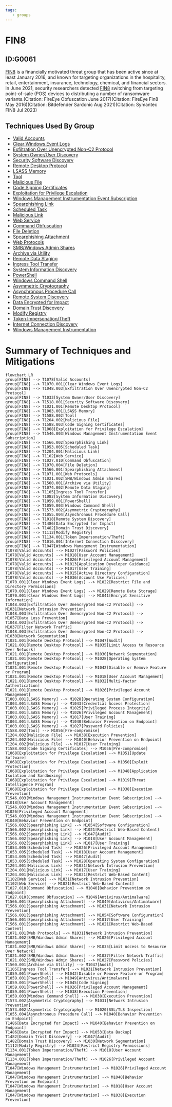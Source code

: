 ```yaml
---
tags:
   - groups
---
```

# FIN8
## ID:G0061
[FIN8](/mitre/groups/G0061) is a financially motivated threat group that has been active since at least January 2016, and known for targeting organizations in the hospitality, retail, entertainment, insurance, technology, chemical, and financial sectors. In June 2021, security researchers detected [FIN8](/mitre/groups/G0061) switching from targeting point-of-sale (POS) devices to distributing a number of ransomware variants.(Citation: FireEye Obfuscation June 2017)(Citation: FireEye Fin8 May 2016)(Citation: Bitdefender Sardonic Aug 2021)(Citation: Symantec FIN8 Jul 2023)
## Techniques Used By Group
* [Valid Accounts](/mitre/techniques/T1078)
* [Clear Windows Event Logs](/mitre/techniques/T1070/001)
* [Exfiltration Over Unencrypted Non-C2 Protocol](/mitre/techniques/T1048/003)
* [System Owner/User Discovery](/mitre/techniques/T1033)
* [Security Software Discovery](/mitre/techniques/T1518/001)
* [Remote Desktop Protocol](/mitre/techniques/T1021/001)
* [LSASS Memory](/mitre/techniques/T1003/001)
* [Tool](/mitre/techniques/T1588/002)
* [Malicious File](/mitre/techniques/T1204/002)
* [Code Signing Certificates](/mitre/techniques/T1588/003)
* [Exploitation for Privilege Escalation](/mitre/techniques/T1068)
* [Windows Management Instrumentation Event Subscription](/mitre/techniques/T1546/003)
* [Spearphishing Link](/mitre/techniques/T1566/002)
* [Scheduled Task](/mitre/techniques/T1053/005)
* [Malicious Link](/mitre/techniques/T1204/001)
* [Web Service](/mitre/techniques/T1102)
* [Command Obfuscation](/mitre/techniques/T1027/010)
* [File Deletion](/mitre/techniques/T1070/004)
* [Spearphishing Attachment](/mitre/techniques/T1566/001)
* [Web Protocols](/mitre/techniques/T1071/001)
* [SMB/Windows Admin Shares](/mitre/techniques/T1021/002)
* [Archive via Utility](/mitre/techniques/T1560/001)
* [Remote Data Staging](/mitre/techniques/T1074/002)
* [Ingress Tool Transfer](/mitre/techniques/T1105)
* [System Information Discovery](/mitre/techniques/T1082)
* [PowerShell](/mitre/techniques/T1059/001)
* [Windows Command Shell](/mitre/techniques/T1059/003)
* [Asymmetric Cryptography](/mitre/techniques/T1573/002)
* [Asynchronous Procedure Call](/mitre/techniques/T1055/004)
* [Remote System Discovery](/mitre/techniques/T1018)
* [Data Encrypted for Impact](/mitre/techniques/T1486)
* [Domain Trust Discovery](/mitre/techniques/T1482)
* [Modify Registry](/mitre/techniques/T1112)
* [Token Impersonation/Theft](/mitre/techniques/T1134/001)
* [Internet Connection Discovery](/mitre/techniques/T1016/001)
* [Windows Management Instrumentation](/mitre/techniques/T1047)

# Summary of Techniques and Mitigations
```mermaid
flowchart LR
group[FIN8] --> T1078[Valid Accounts]
group[FIN8] --> T1070.001[Clear Windows Event Logs]
group[FIN8] --> T1048.003[Exfiltration Over Unencrypted Non-C2 Protocol]
group[FIN8] --> T1033[System Owner/User Discovery]
group[FIN8] --> T1518.001[Security Software Discovery]
group[FIN8] --> T1021.001[Remote Desktop Protocol]
group[FIN8] --> T1003.001[LSASS Memory]
group[FIN8] --> T1588.002[Tool]
group[FIN8] --> T1204.002[Malicious File]
group[FIN8] --> T1588.003[Code Signing Certificates]
group[FIN8] --> T1068[Exploitation for Privilege Escalation]
group[FIN8] --> T1546.003[Windows Management Instrumentation Event Subscription]
group[FIN8] --> T1566.002[Spearphishing Link]
group[FIN8] --> T1053.005[Scheduled Task]
group[FIN8] --> T1204.001[Malicious Link]
group[FIN8] --> T1102[Web Service]
group[FIN8] --> T1027.010[Command Obfuscation]
group[FIN8] --> T1070.004[File Deletion]
group[FIN8] --> T1566.001[Spearphishing Attachment]
group[FIN8] --> T1071.001[Web Protocols]
group[FIN8] --> T1021.002[SMB/Windows Admin Shares]
group[FIN8] --> T1560.001[Archive via Utility]
group[FIN8] --> T1074.002[Remote Data Staging]
group[FIN8] --> T1105[Ingress Tool Transfer]
group[FIN8] --> T1082[System Information Discovery]
group[FIN8] --> T1059.001[PowerShell]
group[FIN8] --> T1059.003[Windows Command Shell]
group[FIN8] --> T1573.002[Asymmetric Cryptography]
group[FIN8] --> T1055.004[Asynchronous Procedure Call]
group[FIN8] --> T1018[Remote System Discovery]
group[FIN8] --> T1486[Data Encrypted for Impact]
group[FIN8] --> T1482[Domain Trust Discovery]
group[FIN8] --> T1112[Modify Registry]
group[FIN8] --> T1134.001[Token Impersonation/Theft]
group[FIN8] --> T1016.001[Internet Connection Discovery]
group[FIN8] --> T1047[Windows Management Instrumentation]
T1078[Valid Accounts] --> M1027[Password Policies]
T1078[Valid Accounts] --> M1018[User Account Management]
T1078[Valid Accounts] --> M1026[Privileged Account Management]
T1078[Valid Accounts] --> M1013[Application Developer Guidance]
T1078[Valid Accounts] --> M1017[User Training]
T1078[Valid Accounts] --> M1015[Active Directory Configuration]
T1078[Valid Accounts] --> M1036[Account Use Policies]
T1070.001[Clear Windows Event Logs] --> M1022[Restrict File and Directory Permissions]
T1070.001[Clear Windows Event Logs] --> M1029[Remote Data Storage]
T1070.001[Clear Windows Event Logs] --> M1041[Encrypt Sensitive Information]
T1048.003[Exfiltration Over Unencrypted Non-C2 Protocol] --> M1031[Network Intrusion Prevention]
T1048.003[Exfiltration Over Unencrypted Non-C2 Protocol] --> M1057[Data Loss Prevention]
T1048.003[Exfiltration Over Unencrypted Non-C2 Protocol] --> M1037[Filter Network Traffic]
T1048.003[Exfiltration Over Unencrypted Non-C2 Protocol] --> M1030[Network Segmentation]
T1021.001[Remote Desktop Protocol] --> M1047[Audit]
T1021.001[Remote Desktop Protocol] --> M1035[Limit Access to Resource Over Network]
T1021.001[Remote Desktop Protocol] --> M1030[Network Segmentation]
T1021.001[Remote Desktop Protocol] --> M1028[Operating System Configuration]
T1021.001[Remote Desktop Protocol] --> M1042[Disable or Remove Feature or Program]
T1021.001[Remote Desktop Protocol] --> M1018[User Account Management]
T1021.001[Remote Desktop Protocol] --> M1032[Multi-factor Authentication]
T1021.001[Remote Desktop Protocol] --> M1026[Privileged Account Management]
T1003.001[LSASS Memory] --> M1028[Operating System Configuration]
T1003.001[LSASS Memory] --> M1043[Credential Access Protection]
T1003.001[LSASS Memory] --> M1025[Privileged Process Integrity]
T1003.001[LSASS Memory] --> M1026[Privileged Account Management]
T1003.001[LSASS Memory] --> M1017[User Training]
T1003.001[LSASS Memory] --> M1040[Behavior Prevention on Endpoint]
T1003.001[LSASS Memory] --> M1027[Password Policies]
T1588.002[Tool] --> M1056[Pre-compromise]
T1204.002[Malicious File] --> M1038[Execution Prevention]
T1204.002[Malicious File] --> M1040[Behavior Prevention on Endpoint]
T1204.002[Malicious File] --> M1017[User Training]
T1588.003[Code Signing Certificates] --> M1056[Pre-compromise]
T1068[Exploitation for Privilege Escalation] --> M1051[Update Software]
T1068[Exploitation for Privilege Escalation] --> M1050[Exploit Protection]
T1068[Exploitation for Privilege Escalation] --> M1048[Application Isolation and Sandboxing]
T1068[Exploitation for Privilege Escalation] --> M1019[Threat Intelligence Program]
T1068[Exploitation for Privilege Escalation] --> M1038[Execution Prevention]
T1546.003[Windows Management Instrumentation Event Subscription] --> M1018[User Account Management]
T1546.003[Windows Management Instrumentation Event Subscription] --> M1026[Privileged Account Management]
T1546.003[Windows Management Instrumentation Event Subscription] --> M1040[Behavior Prevention on Endpoint]
T1566.002[Spearphishing Link] --> M1054[Software Configuration]
T1566.002[Spearphishing Link] --> M1021[Restrict Web-Based Content]
T1566.002[Spearphishing Link] --> M1047[Audit]
T1566.002[Spearphishing Link] --> M1018[User Account Management]
T1566.002[Spearphishing Link] --> M1017[User Training]
T1053.005[Scheduled Task] --> M1026[Privileged Account Management]
T1053.005[Scheduled Task] --> M1018[User Account Management]
T1053.005[Scheduled Task] --> M1047[Audit]
T1053.005[Scheduled Task] --> M1028[Operating System Configuration]
T1204.001[Malicious Link] --> M1031[Network Intrusion Prevention]
T1204.001[Malicious Link] --> M1017[User Training]
T1204.001[Malicious Link] --> M1021[Restrict Web-Based Content]
T1102[Web Service] --> M1031[Network Intrusion Prevention]
T1102[Web Service] --> M1021[Restrict Web-Based Content]
T1027.010[Command Obfuscation] --> M1040[Behavior Prevention on Endpoint]
T1027.010[Command Obfuscation] --> M1049[Antivirus/Antimalware]
T1566.001[Spearphishing Attachment] --> M1049[Antivirus/Antimalware]
T1566.001[Spearphishing Attachment] --> M1031[Network Intrusion Prevention]
T1566.001[Spearphishing Attachment] --> M1054[Software Configuration]
T1566.001[Spearphishing Attachment] --> M1017[User Training]
T1566.001[Spearphishing Attachment] --> M1021[Restrict Web-Based Content]
T1071.001[Web Protocols] --> M1031[Network Intrusion Prevention]
T1021.002[SMB/Windows Admin Shares] --> M1026[Privileged Account Management]
T1021.002[SMB/Windows Admin Shares] --> M1035[Limit Access to Resource Over Network]
T1021.002[SMB/Windows Admin Shares] --> M1037[Filter Network Traffic]
T1021.002[SMB/Windows Admin Shares] --> M1027[Password Policies]
T1560.001[Archive via Utility] --> M1047[Audit]
T1105[Ingress Tool Transfer] --> M1031[Network Intrusion Prevention]
T1059.001[PowerShell] --> M1042[Disable or Remove Feature or Program]
T1059.001[PowerShell] --> M1049[Antivirus/Antimalware]
T1059.001[PowerShell] --> M1045[Code Signing]
T1059.001[PowerShell] --> M1026[Privileged Account Management]
T1059.001[PowerShell] --> M1038[Execution Prevention]
T1059.003[Windows Command Shell] --> M1038[Execution Prevention]
T1573.002[Asymmetric Cryptography] --> M1031[Network Intrusion Prevention]
T1573.002[Asymmetric Cryptography] --> M1020[SSL/TLS Inspection]
T1055.004[Asynchronous Procedure Call] --> M1040[Behavior Prevention on Endpoint]
T1486[Data Encrypted for Impact] --> M1040[Behavior Prevention on Endpoint]
T1486[Data Encrypted for Impact] --> M1053[Data Backup]
T1482[Domain Trust Discovery] --> M1047[Audit]
T1482[Domain Trust Discovery] --> M1030[Network Segmentation]
T1112[Modify Registry] --> M1024[Restrict Registry Permissions]
T1134.001[Token Impersonation/Theft] --> M1018[User Account Management]
T1134.001[Token Impersonation/Theft] --> M1026[Privileged Account Management]
T1047[Windows Management Instrumentation] --> M1026[Privileged Account Management]
T1047[Windows Management Instrumentation] --> M1040[Behavior Prevention on Endpoint]
T1047[Windows Management Instrumentation] --> M1018[User Account Management]
T1047[Windows Management Instrumentation] --> M1038[Execution Prevention]
```